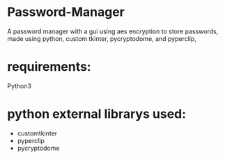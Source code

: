 # Password-Manager
A password manager with a gui using aes encryption to store passwords, made using python, custom tkinter, pycryptodome, and pyperclip,

# requirements:
Python3

# python external librarys used:
- customtkinter
- pyperclip
- pycryptodome
